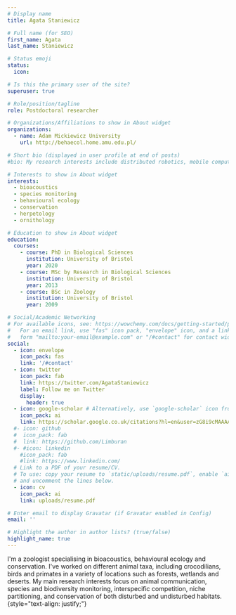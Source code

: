 ```yaml
---
# Display name
title: Agata Staniewicz

# Full name (for SEO)
first_name: Agata
last_name: Staniewicz

# Status emoji
status:
  icon: 

# Is this the primary user of the site?
superuser: true

# Role/position/tagline
role: Postdoctoral researcher

# Organizations/Affiliations to show in About widget
organizations:
  - name: Adam Mickiewicz University
    url: http://behaecol.home.amu.edu.pl/

# Short bio (displayed in user profile at end of posts)
#bio: My research interests include distributed robotics, mobile computing and programmable matter.

# Interests to show in About widget
interests:
  - bioacoustics
  - species monitoring
  - behavioural ecology
  - conservation
  - herpetology
  - ornithology

# Education to show in About widget
education:
  courses:
    - course: PhD in Biological Sciences
      institution: University of Bristol
      year: 2020
    - course: MSc by Research in Biological Sciences
      institution: University of Bristol
      year: 2013
    - course: BSc in Zoology
      institution: University of Bristol
      year: 2009

# Social/Academic Networking
# For available icons, see: https://wowchemy.com/docs/getting-started/page-builder/#icons
#   For an email link, use "fas" icon pack, "envelope" icon, and a link in the
#   form "mailto:your-email@example.com" or "/#contact" for contact widget.
social:
  - icon: envelope
    icon_pack: fas
    link: '/#contact'
  - icon: twitter
    icon_pack: fab
    link: https://twitter.com/AgataStaniewicz
    label: Follow me on Twitter
    display:
      header: true
  - icon: google-scholar # Alternatively, use `google-scholar` icon from `ai` icon pack
    icon_pack: ai
    link: https://scholar.google.co.uk/citations?hl=en&user=zG8i9cMAAAAJ&view_op=list_works&sortby=pubdate
  #- icon: github
  #  icon_pack: fab
  #  link: https://github.com/Limburan
  #- #icon: linkedin
    #icon_pack: fab
    #link: https://www.linkedin.com/
  # Link to a PDF of your resume/CV.
  # To use: copy your resume to `static/uploads/resume.pdf`, enable `ai` icons in `params.yaml`,
  # and uncomment the lines below.
  - icon: cv
    icon_pack: ai
    link: uploads/resume.pdf

# Enter email to display Gravatar (if Gravatar enabled in Config)
email: ''

# Highlight the author in author lists? (true/false)
highlight_name: true
---
```


I'm a zoologist specialising in bioacoustics, behavioural ecology and conservation. I've worked on different animal taxa, including crocodilians, birds and primates in a variety of locations such as forests, wetlands and deserts. My main research interests focus on animal communication, species and biodiversity monitoring, interspecific competition, niche partitioning, and conservation of both disturbed and undisturbed habitats.
{style="text-align: justify;"}
